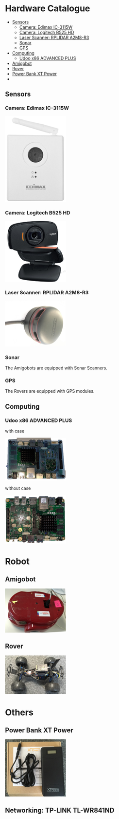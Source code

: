 # Hardware Catalogue

<!-- TOC depthFrom:2 -->

- [Sensors](#sensors)
    - [Camera: Edimax IC-3115W](#camera-edimax-ic-3115w)
    - [Camera: Logitech B525 HD](#camera-logitech-b525-hd)
    - [Laser Scanner: RPLIDAR A2M8-R3](#laser-scanner-rplidar-a2m8-r3)
    - [Sonar](#sonar)
    - [GPS](#gps)
- [Computing](#computing)
    - [Udoo x86 ADVANCED PLUS](#udoo-x86-advanced-plus)
- [Amigobot](#amigobot)
- [Rover](#rover)
- [Power Bank XT Power](#power-bank-xt-power)
- [](#)

<!-- /TOC -->

## Sensors

### Camera: Edimax IC-3115W

<a href="webcam_edimax_ic-3115W.md"><img src="images/webcam_edimax_ic-3115W.jpg" width=200></a>

### Camera: Logitech B525 HD

<a href="webcam_logitech-B525-HD.md"><img src="images/webcam_logitech-b525-hd.jpg" width=200></a>

### Laser Scanner: RPLIDAR A2M8-R3

<a href="laserscanner_rplidar-a2m8.md"><img src="images/laserscanner_rplidar-a2m8.jpg" width=200></a>

### Sonar

The Amigobots are equipped with Sonar Scanners.

### GPS

The Rovers are equipped with GPS modules.

## Computing

### Udoo x86 ADVANCED PLUS

with case

[<img src="images/computing_udoo-x86-advanced-plus-w-case.png" width="200">](./computing_udoo-x86-advanced-plus.md)

without case

[<img src="images/computing_udoo-x86-advanced-plus.png" width="200">](./computing_udoo-x86-advanced-plus.md)

# Robot

## Amigobot

<a href="robot_amigobot.md"><img src="images/robot_amigobot.jpg" width=200></a>

## Rover

<a href="robot_rover.md"><img src="images/robot_rover.jpg" width=200></a>

# Others

## Power Bank XT Power

<a href="power_powerbank-XT-Power.md"><img src="images/power_powerbank-XT-Power.jpg" width=200></a>

## Networking: TP-LINK TL-WR841ND

